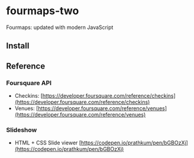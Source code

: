 # fourmaps-two

Fourmaps: updated with modern JavaScript

## Install

## Reference

### Foursquare API

- Checkins: [https://developer.foursquare.com/reference/checkins](https://developer.foursquare.com/reference/checkins)
- Venues: [https://developer.foursquare.com/reference/venues](https://developer.foursquare.com/reference/venues)

### Slideshow

- HTML + CSS Slide viewer [https://codepen.io/prathkum/pen/bGBOzXj](https://codepen.io/prathkum/pen/bGBOzXj)
